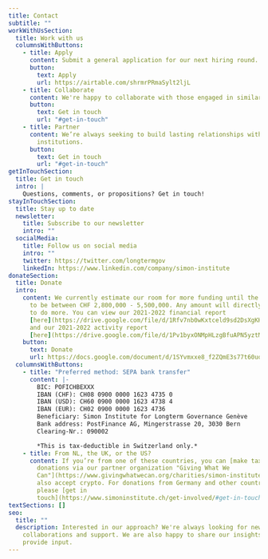 ```yaml
---
title: Contact
subtitle: ""
workWithUsSection:
  title: Work with us
  columnsWithButtons:
    - title: Apply
      content: Submit a general application for our next hiring round.
      button:
        text: Apply
        url: https://airtable.com/shrmrPRmaSylt2ljL
    - title: Collaborate
      content: We're happy to collaborate with those engaged in similar work.
      button:
        text: Get in touch
        url: "#get-in-touch"
    - title: Partner
      content: We’re always seeking to build lasting relationships with aligned
        institutions.
      button:
        text: Get in touch
        url: "#get-in-touch"
getInTouchSection:
  title: Get in touch
  intro: |
    Questions, comments, or propositions? Get in touch!
stayInTouchSection:
  title: Stay up to date
  newsletter:
    title: Subscribe to our newsletter
    intro: ""
  socialMedia:
    title: Follow us on social media
    intro: ""
    twitter: https://twitter.com/longtermgov
    linkedIn: https://www.linkedin.com/company/simon-institute
donateSection:
  title: Donate
  intro:
    content: We currently estimate our room for more funding until the end of 2025
      to be between CHF 2,800,000 - 5,500,000. Any amount will directly help us
      to do more. You can view our 2021-2022 financial report
      [here](https://drive.google.com/file/d/1Rfv7nb0wKxtceld9sd2DsXgKHj-zKblG/view?usp=sharing),
      and our 2021-2022 activity report
      [here](https://drive.google.com/file/d/1Pv1byxONMpHLzgBfuAPN5yztMDc1Jazc/view?usp=sharing).
    button:
      text: Donate
      url: https://docs.google.com/document/d/1SYvmxxe8_f2ZQmE3s77t60uqZB2RQTbg944E7w45UCM/edit?usp=sharing
  columnsWithButtons:
    - title: "Preferred method: SEPA bank transfer"
      content: |-
        BIC: POFICHBEXXX 
        IBAN (CHF): CH08 0900 0000 1623 4735 0
        IBAN (USD): CH60 0900 0000 1623 4738 4 
        IBAN (EUR): CH02 0900 0000 1623 4736
        Beneficiary: Simon Institute for Longterm Governance Genève
        Bank address: PostFinance AG, Mingerstrasse 20, 3030 Bern
        Clearing-Nr.: 090002

        *This is tax-deductible in Switzerland only.*
    - title: From NL, the UK, or the US?
      content: If you’re from one of these countries, you can [make tax-deductible
        donations via our partner organization "Giving What We
        Can"](https://www.givingwhatwecan.org/charities/simon-institute). They
        also accept crypto. For donations from Germany and other countries,
        please [get in
        touch](https://www.simoninstitute.ch/get-involved/#get-in-touch).
textSections: []
seo:
  title: ""
  description: Interested in our approach? We're always looking for new ideas,
    collaborations and support. We are also happy to share our insights and
    provide input.
---
```


